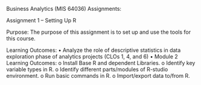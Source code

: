 Business Analytics (MIS 64036) Assignments:

Assignment 1 – Setting Up R

Purpose:
The purpose of this assignment is to set up and use the tools for this course.

Learning Outcomes:
• Analyze the role of descriptive statistics in data exploration phase of analytics projects (CLOs 1, 4, and 6)
• Module 2 Learning Outcomes:
  o Install Base R and dependent Libraries.
  o Identify key variable types in R.
  o Identify different parts/modules of R-studio environment.
  o Run basic commands in R.
  o Import/export data to/from R.

